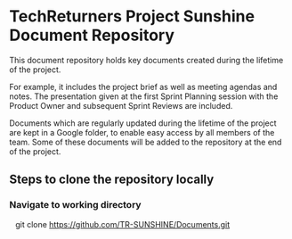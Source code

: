 # TechReturners Project Sunshine Document Repository

This document repository holds key documents created during the lifetime of the project. 

For example, it includes the project brief as well as meeting agendas and notes.   The presentation given at the first Sprint Planning session with the Product Owner and subsequent Sprint Reviews are included.  

Documents which are regularly updated during the lifetime of the project are kept in a Google folder, to enable easy access by all members of the team.  Some of these documents will be added to the repository at the end of the project.

## Steps to clone the repository locally
### Navigate to working directory <br>
&ensp; git clone https://github.com/TR-SUNSHINE/Documents.git <br>


